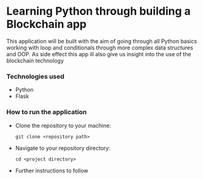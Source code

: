 # Learning Python through building a Blockchain app

This application will be built with the aim of going through all Python basics working with loop and conditionals through more complex data structures and OOP. As side effect this app ill also give us insight into the use of the blockchain technology


### Technologies used

- Python
- Flask

### How to run the application

- Clone the repository to your machine:

  `git clone <repository path>`

- Navigate to your repository directory:

  `cd <project directory>`
  
- Further instructions to follow
